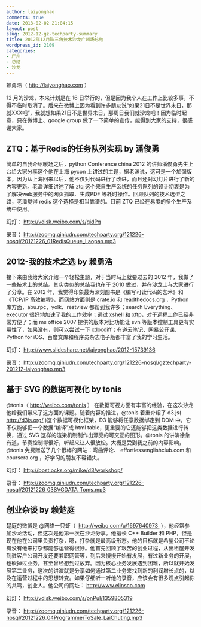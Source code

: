 ```yaml
---
author: laiyonghao
comments: true
date: 2013-02-02 21:04:15
layout: post
slug: 2012-12-gz-techparty-summary
title: 2012年12月珠三角技术沙龙广州场总结
wordpress_id: 2109
categories:
- 广州
- 总结
- 沙龙
---
```


赖勇浩（ http://laiyonghao.com ）

12 月的沙龙，本来计划是在 16 日举行的，但是因为我个人在工作上比较多事，不得不临时取消了。后来在微博上因为看到许多朋友说“如果21日不是世界未日，那就XXX吧”，我就想如果21日不是世界未日，那周日我们就沙龙吧！因为临时起意，只在微博上、google group 做了一下简单的宣传，能得到大家的支持，很感谢大家。

## ZTQ：基于Redis的任务队列实现 by 潘俊勇 ##

简单的自我介绍暖场之后，python Conference china 2012 的讲师潘俊勇先生上台给大家分享这个他在上海 pycon 上讲过的主题，据老渊说，这可是一个加强版本，因为从上海回来以后，他不仅对代码进行了改进，而且还对幻灯片进行了新的内容更新。老潘详细讲述了解 ztq 这个来自生产系统的任务队列的设计初衷是为了解决web服务中的网页抓取、生成PDF 等耗时操作。回顾队列的技术选型之路，老潘觉得 redis 这个选择是相当靠谱的。目前 ZTQ 已经在易度的多个生产系统中使用。

幻灯： http://vdisk.weibo.com/s/gidPg

录音： http://zoomq.qiniudn.com/techparty.org/121226-nosql/20121226_01RedisQueue_Laopan.mp3

## 2012-我的技术之选 by 赖勇浩 ##

接下来由我给大家介绍一个轻松主题，对于当时马上就要过去的 2012 年，我做了一些技术上的总结。其实类似的总结我也在于 2010 做过，并在沙龙上与大家进行了分享。在 2012 年，我觉得印象最为深刻图书是《编写可读代码的艺术》和《TCP/IP 高效编程》，而网站方面则是 crate.io 和 readthedocs.org ，Python 库方面，abu.rpc、yolk、restview 都帮到我许多；search Everything、executor 很好地加速了我的工作效率；通过 xshell 和 xftp，对于远程工作已经非常方便了；而 ms office 2007 提供的版本对比功能让 svn 等版本控制工具更有实用性了，如果没有，则可以尝试一下 xdocdiff；有道云笔记、网易公开课、Python for iOS、百度文库和程序员杂志电子版都丰富了我的学习生活。

幻灯： http://www.slideshare.net/laiyonghao/2012-15739136

录音： http://zoomq.qiniudn.com/techparty.org/121226-nosql/gztechparty-201212-laiyonghao.mp3

## 基于 SVG 的数据可视化 by tonis ##

@tonis（ http://weibo.com/tonis ） 在数据可视方面有丰富的经验，在这次沙龙他给我们带来了这方面的课题。随着内容的推进，@tonis 着重介绍了 d3.js( http://d3js.org/ )这个数据可视化框架，D3 能够将任意数据绑定到 DOM 中，它不仅能够把一个数据“编译”成 html table，更重要的它还能够把这类数据进行转换，通过 SVG 这样的渲染机制制作出漂亮的可交互的图形。@tonis 的讲演徐急有道，节奏控制得很好，听起来让人很放松。大概是受到我之前的内容影响，@tonis 免费赠送了几个很棒的网站：弯曲评论、 effortlessenglishclub.com 和 coursera.org ，好学习的朋友不容错失。

幻灯： http://bost.ocks.org/mike/d3/workshop/

录音： http://zoomq.qiniudn.com/techparty.org/121226-nosql/20121226_03SVGDATA_Toms.mp3

## 创业杂谈 by 赖楚庭 ##

楚庭的微博是 @网络一只虾（  http://weibo.com/u/1697640973  ），他经常参加沙龙活动，但这次是他第一次在沙龙分享。他擅长 C++ Builder 和 PHP，但是现在他在公司里负责打杂，嗯，打杂就是最高级形态。他的目标就是希望公司不论有没有他来打杂都能够运营得很好。他首先回顾了艰苦的创业过程，从出租屋开发到驻客户公司开发还要兼职网管等，到后来慢慢开始有发展，有过新业务的开展，也砍掉过业务，甚至曾经想到过放弃。因为核心业务发展遇到困难，所以就开始发展第二业务，这次的讲演就是分享如何通过第二业务来找到新的利润增长点的，以及在运营过程中的思想转变。如果仔细听一听他的录音，应该会有很多观点引起你的共鸣，创业人。他公司的网址： http://www.elinsco.com

幻灯： http://vdisk.weibo.com/s/pnPuI/1359805319

录音： http://zoomq.qiniudn.com/techparty.org/121226-nosql/20121226_04ProgrammerToSale_LaiChuting.mp3
